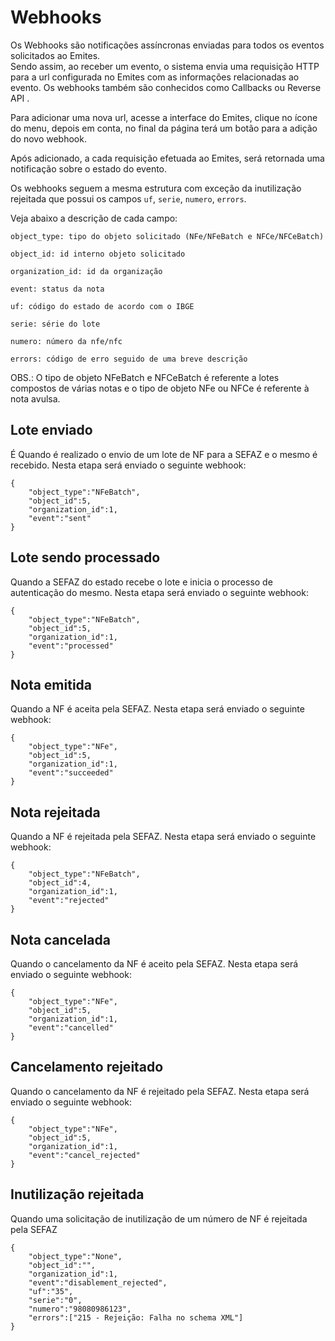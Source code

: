 # Webhooks

Os Webhooks são notificações assíncronas enviadas para todos os eventos solicitados ao Emites.  
Sendo assim, ao receber um evento, o sistema envia uma requisição HTTP para a url configurada no Emites com as informações relacionadas ao evento.
Os webhooks também são conhecidos como Callbacks ou Reverse API .  

Para adicionar uma nova url, acesse a interface do Emites, clique no ícone do menu, depois em conta, no final da página terá um botão para a adição do novo webhook.  

Após adicionado, a cada requisição efetuada ao Emites, será retornada uma notificação sobre o estado do evento.  

Os webhooks seguem a mesma estrutura com exceção da inutilização rejeitada que possui os campos `uf`, `serie`, `numero`, `errors`.  

Veja abaixo a descrição de cada campo:

`object_type: tipo do objeto solicitado (NFe/NFeBatch e NFCe/NFCeBatch)`  


`object_id: id interno objeto solicitado`

`organization_id: id da organização`

`event: status da nota`

`uf: código do estado de acordo com o IBGE `

`serie: série do lote`

`numero: número da nfe/nfc`

`errors: código de erro seguido de uma breve descrição`

<aside class="notice">
    OBS.: O tipo de objeto NFeBatch e NFCeBatch é referente a lotes compostos de várias notas e o tipo de objeto NFe ou NFCe é referente à nota avulsa.
</aside>

## Lote enviado

É Quando é realizado o envio de um lote de NF para a SEFAZ e o mesmo é recebido. Nesta etapa será enviado o seguinte webhook:  

```
{
    "object_type":"NFeBatch",
    "object_id":5,
    "organization_id":1,
    "event":"sent"
}
```

## Lote sendo processado

Quando a SEFAZ do estado recebe o lote e inicia o processo de autenticação do mesmo. Nesta etapa será enviado o seguinte webhook:

```
{
    "object_type":"NFeBatch",
    "object_id":5,
    "organization_id":1,
    "event":"processed"
}
```

## Nota emitida

Quando a NF é aceita pela SEFAZ. Nesta etapa será enviado o seguinte webhook:

```
{
    "object_type":"NFe",
    "object_id":5,
    "organization_id":1,
    "event":"succeeded"
}
```

## Nota rejeitada

Quando a NF é rejeitada pela SEFAZ. Nesta etapa será enviado o seguinte webhook:

```
{
    "object_type":"NFeBatch",
    "object_id":4,
    "organization_id":1,
    "event":"rejected"
}
```

## Nota cancelada  

Quando o cancelamento da NF é aceito pela SEFAZ. Nesta etapa será enviado o seguinte webhook:

```
{
    "object_type":"NFe",
    "object_id":5,
    "organization_id":1,
    "event":"cancelled"
}
```

## Cancelamento rejeitado 

Quando o cancelamento da NF é rejeitado pela SEFAZ. Nesta etapa será enviado o seguinte webhook:

```
{
    "object_type":"NFe",
    "object_id":5,
    "organization_id":1,
    "event":"cancel_rejected"
}
```

## Inutilização rejeitada

Quando uma solicitação de inutilização de um número de NF é rejeitada pela SEFAZ

```
{
    "object_type":"None",
    "object_id":"",
    "organization_id":1,
    "event":"disablement_rejected",
    "uf":"35",
    "serie":"0",
    "numero":"98080986123",
    "errors":["215 - Rejeição: Falha no schema XML"]
}
```